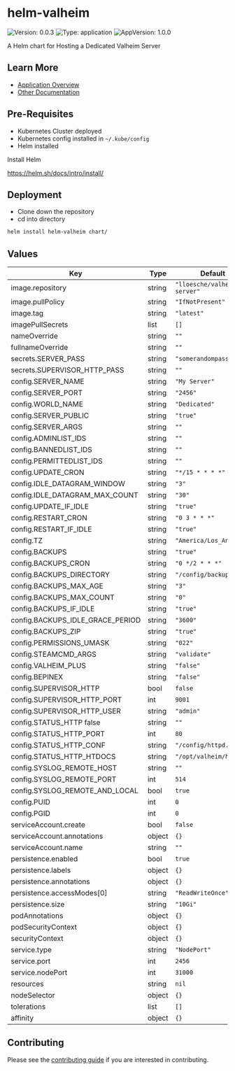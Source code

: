 # helm-valheim

![Version: 0.0.3](https://img.shields.io/badge/Version-0.0.3-informational?style=flat-square) ![Type: application](https://img.shields.io/badge/Type-application-informational?style=flat-square) ![AppVersion: 1.0.0](https://img.shields.io/badge/AppVersion-1.0.0-informational?style=flat-square)

A Helm chart for Hosting a Dedicated Valheim Server

## Learn More
* [Application Overview](docs/overview.md)
* [Other Documentation](docs/)

## Pre-Requisites

* Kubernetes Cluster deployed
* Kubernetes config installed in `~/.kube/config`
* Helm installed

Install Helm

https://helm.sh/docs/intro/install/

## Deployment

* Clone down the repository
* cd into directory
```bash
helm install helm-valheim chart/
```

## Values

| Key | Type | Default | Description |
|-----|------|---------|-------------|
| image.repository | string | `"lloesche/valheim-server"` |  |
| image.pullPolicy | string | `"IfNotPresent"` |  |
| image.tag | string | `"latest"` |  |
| imagePullSecrets | list | `[]` |  |
| nameOverride | string | `""` |  |
| fullnameOverride | string | `""` |  |
| secrets.SERVER_PASS | string | `"somerandompassword"` |  |
| secrets.SUPERVISOR_HTTP_PASS | string | `""` |  |
| config.SERVER_NAME | string | `"My Server"` |  |
| config.SERVER_PORT | string | `"2456"` |  |
| config.WORLD_NAME | string | `"Dedicated"` |  |
| config.SERVER_PUBLIC | string | `"true"` |  |
| config.SERVER_ARGS | string | `""` |  |
| config.ADMINLIST_IDS | string | `""` |  |
| config.BANNEDLIST_IDS | string | `""` |  |
| config.PERMITTEDLIST_IDS | string | `""` |  |
| config.UPDATE_CRON | string | `"*/15 * * * *"` |  |
| config.IDLE_DATAGRAM_WINDOW | string | `"3"` |  |
| config.IDLE_DATAGRAM_MAX_COUNT | string | `"30"` |  |
| config.UPDATE_IF_IDLE | string | `"true"` |  |
| config.RESTART_CRON | string | `"0 3 * * *"` |  |
| config.RESTART_IF_IDLE | string | `"true"` |  |
| config.TZ | string | `"America/Los_Angeles"` |  |
| config.BACKUPS | string | `"true"` |  |
| config.BACKUPS_CRON | string | `"0 */2 * * *"` |  |
| config.BACKUPS_DIRECTORY | string | `"/config/backups"` |  |
| config.BACKUPS_MAX_AGE | string | `"3"` |  |
| config.BACKUPS_MAX_COUNT | string | `"0"` |  |
| config.BACKUPS_IF_IDLE | string | `"true"` |  |
| config.BACKUPS_IDLE_GRACE_PERIOD | string | `"3600"` |  |
| config.BACKUPS_ZIP | string | `"true"` |  |
| config.PERMISSIONS_UMASK | string | `"022"` |  |
| config.STEAMCMD_ARGS | string | `"validate"` |  |
| config.VALHEIM_PLUS | string | `"false"` |  |
| config.BEPINEX | string | `"false"` |  |
| config.SUPERVISOR_HTTP | bool | `false` |  |
| config.SUPERVISOR_HTTP_PORT | int | `9001` |  |
| config.SUPERVISOR_HTTP_USER | string | `"admin"` |  |
| config.STATUS_HTTP	false | string | `""` |  |
| config.STATUS_HTTP_PORT | int | `80` |  |
| config.STATUS_HTTP_CONF | string | `"/config/httpd.conf"` |  |
| config.STATUS_HTTP_HTDOCS | string | `"/opt/valheim/htdocs"` |  |
| config.SYSLOG_REMOTE_HOST | string | `""` |  |
| config.SYSLOG_REMOTE_PORT | int | `514` |  |
| config.SYSLOG_REMOTE_AND_LOCAL | bool | `true` |  |
| config.PUID | int | `0` |  |
| config.PGID | int | `0` |  |
| serviceAccount.create | bool | `false` |  |
| serviceAccount.annotations | object | `{}` |  |
| serviceAccount.name | string | `""` |  |
| persistence.enabled | bool | `true` |  |
| persistence.labels | object | `{}` |  |
| persistence.annotations | object | `{}` |  |
| persistence.accessModes[0] | string | `"ReadWriteOnce"` |  |
| persistence.size | string | `"10Gi"` |  |
| podAnnotations | object | `{}` |  |
| podSecurityContext | object | `{}` |  |
| securityContext | object | `{}` |  |
| service.type | string | `"NodePort"` |  |
| service.port | int | `2456` |  |
| service.nodePort | int | `31000` |  |
| resources | string | `nil` |  |
| nodeSelector | object | `{}` |  |
| tolerations | list | `[]` |  |
| affinity | object | `{}` |  |

## Contributing

Please see the [contributing guide](./CONTRIBUTING.md) if you are interested in contributing.
